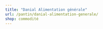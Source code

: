 ```yaml
---
title: "Danial Alimentation générale"
url: /pantin/danial-alimentation-generale/
shop: commodité
---
```

